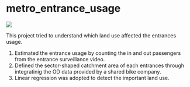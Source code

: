 # metro_entrance_usage

![](https://github.com/Mengyang-LIU/metro_entrance_usage/blob/main/Artboard%203.jpg)

This project tried to understand which land use affected the entrances usage.

1. Estimated the entrance usage by counting the in and out passengers from the entrance surveillance video.
2. Defined the sector-shaped catchment area of each entrances through integratinig the OD data provided by a shared bike company.
3. Linear regression was adopted to detect the important land use.
